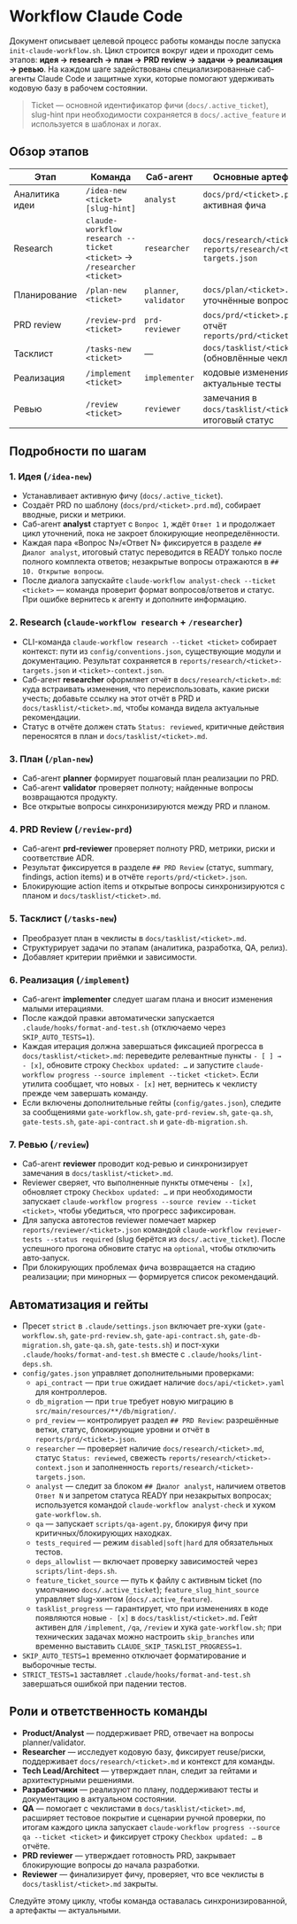 # Workflow Claude Code

Документ описывает целевой процесс работы команды после запуска `init-claude-workflow.sh`. Цикл строится вокруг идеи и проходит семь этапов: **идея → research → план → PRD review → задачи → реализация → ревью**. На каждом шаге задействованы специализированные саб-агенты Claude Code и защитные хуки, которые помогают удерживать кодовую базу в рабочем состоянии.

> Ticket — основной идентификатор фичи (`docs/.active_ticket`), slug-hint при необходимости сохраняется в `docs/.active_feature` и используется в шаблонах и логах.

## Обзор этапов

| Этап | Команда | Саб-агент | Основные артефакты |
| --- | --- | --- | --- |
| Аналитика идеи | `/idea-new <ticket> [slug-hint]` | `analyst` | `docs/prd/<ticket>.prd.md`, активная фича |
| Research | `claude-workflow research --ticket <ticket>` → `/researcher <ticket>` | `researcher` | `docs/research/<ticket>.md`, `reports/research/<ticket>-targets.json` |
| Планирование | `/plan-new <ticket>` | `planner`, `validator` | `docs/plan/<ticket>.md`, уточнённые вопросы |
| PRD review | `/review-prd <ticket>` | `prd-reviewer` | `docs/prd/<ticket>.prd.md`, отчёт `reports/prd/<ticket>.json` |
| Тасклист | `/tasks-new <ticket>` | — | `docs/tasklist/<ticket>.md` (обновлённые чеклисты) |
| Реализация | `/implement <ticket>` | `implementer` | кодовые изменения, актуальные тесты |
| Ревью | `/review <ticket>` | `reviewer` | замечания в `docs/tasklist/<ticket>.md`, итоговый статус |

## Подробности по шагам

### 1. Идея (`/idea-new`)
- Устанавливает активную фичу (`docs/.active_ticket`).
- Создаёт PRD по шаблону (`docs/prd/<ticket>.prd.md`), собирает вводные, риски и метрики.
- Саб-агент **analyst** стартует с `Вопрос 1`, ждёт `Ответ 1` и продолжает цикл уточнений, пока не закроет блокирующие неопределённости.
- Каждая пара «Вопрос N»/«Ответ N» фиксируется в разделе `## Диалог analyst`, итоговый статус переводится в READY только после полного комплекта ответов; незакрытые вопросы отражаются в `## 10. Открытые вопросы`.
- После диалога запускайте `claude-workflow analyst-check --ticket <ticket>` — команда проверит формат вопросов/ответов и статус. При ошибке вернитесь к агенту и дополните информацию.

### 2. Research (`claude-workflow research` + `/researcher`)
- CLI-команда `claude-workflow research --ticket <ticket>` собирает контекст: пути из `config/conventions.json`, существующие модули и документацию. Результат сохраняется в `reports/research/<ticket>-targets.json` и `<ticket>-context.json`.
- Саб-агент **researcher** оформляет отчёт в `docs/research/<ticket>.md`: куда встраивать изменения, что переиспользовать, какие риски учесть; добавьте ссылку на этот отчёт в PRD и `docs/tasklist/<ticket>.md`, чтобы команда видела актуальные рекомендации.
- Статус в отчёте должен стать `Status: reviewed`, критичные действия переносятся в план и `docs/tasklist/<ticket>.md`.

### 3. План (`/plan-new`)
- Саб-агент **planner** формирует пошаговый план реализации по PRD.
- Саб-агент **validator** проверяет полноту; найденные вопросы возвращаются продукту.
- Все открытые вопросы синхронизируются между PRD и планом.

### 4. PRD Review (`/review-prd`)
- Саб-агент **prd-reviewer** проверяет полноту PRD, метрики, риски и соответствие ADR.
- Результат фиксируется в разделе `## PRD Review` (статус, summary, findings, action items) и в отчёте `reports/prd/<ticket>.json`.
- Блокирующие action items и открытые вопросы синхронизируются с планом и `docs/tasklist/<ticket>.md`.

### 5. Тасклист (`/tasks-new`)
- Преобразует план в чеклисты в `docs/tasklist/<ticket>.md`.
- Структурирует задачи по этапам (аналитика, разработка, QA, релиз).
- Добавляет критерии приёмки и зависимости.

### 6. Реализация (`/implement`)
- Саб-агент **implementer** следует шагам плана и вносит изменения малыми итерациями.
- После каждой правки автоматически запускается `.claude/hooks/format-and-test.sh` (отключаемо через `SKIP_AUTO_TESTS=1`).
- Каждая итерация должна завершаться фиксацией прогресса в `docs/tasklist/<ticket>.md`: переведите релевантные пункты `- [ ] → - [x]`, обновите строку `Checkbox updated: …` и запустите `claude-workflow progress --source implement --ticket <ticket>`. Если утилита сообщает, что новых `- [x]` нет, вернитесь к чеклисту прежде чем завершать команду.
- Если включены дополнительные гейты (`config/gates.json`), следите за сообщениями `gate-workflow.sh`, `gate-prd-review.sh`, `gate-qa.sh`, `gate-tests.sh`, `gate-api-contract.sh` и `gate-db-migration.sh`.

### 7. Ревью (`/review`)
- Саб-агент **reviewer** проводит код-ревью и синхронизирует замечания в `docs/tasklist/<ticket>.md`.
- Reviewer сверяет, что выполненные пункты отмечены `- [x]`, обновляет строку `Checkbox updated: …` и при необходимости запускает `claude-workflow progress --source review --ticket <ticket>`, чтобы убедиться, что прогресс зафиксирован.
- Для запуска автотестов reviewer помечает маркер `reports/reviewer/<ticket>.json` командой `claude-workflow reviewer-tests --status required` (slug берётся из `docs/.active_ticket`). После успешного прогона обновите статус на `optional`, чтобы отключить авто‑запуск.
- При блокирующих проблемах фича возвращается на стадию реализации; при минорных — формируется список рекомендаций.

## Автоматизация и гейты

- Пресет `strict` в `.claude/settings.json` включает pre-хуки (`gate-workflow.sh`, `gate-prd-review.sh`, `gate-api-contract.sh`, `gate-db-migration.sh`, `gate-qa.sh`, `gate-tests.sh`) и пост-хуки `.claude/hooks/format-and-test.sh` вместе с `.claude/hooks/lint-deps.sh`.
- `config/gates.json` управляет дополнительными проверками:
  - `api_contract` — при `true` ожидает наличие `docs/api/<ticket>.yaml` для контроллеров.
  - `db_migration` — при `true` требует новую миграцию в `src/main/resources/**/db/migration/`.
  - `prd_review` — контролирует раздел `## PRD Review`: разрешённые ветки, статус, блокирующие уровни и отчёт в `reports/prd/<ticket>.json`.
  - `researcher` — проверяет наличие `docs/research/<ticket>.md`, статус `Status: reviewed`, свежесть `reports/research/<ticket>-context.json` и заполненность `reports/research/<ticket>-targets.json`.
  - `analyst` — следит за блоком `## Диалог analyst`, наличием ответов `Ответ N` и запретом статуса READY при незакрытых вопросах; используется командой `claude-workflow analyst-check` и хуком `gate-workflow.sh`.
  - `qa` — запускает `scripts/qa-agent.py`, блокируя фичу при критичных/блокирующих находках.
  - `tests_required` — режим `disabled|soft|hard` для обязательных тестов.
  - `deps_allowlist` — включает проверку зависимостей через `scripts/lint-deps.sh`.
  - `feature_ticket_source` — путь к файлу с активным ticket (по умолчанию `docs/.active_ticket`); `feature_slug_hint_source` управляет slug-хинтом (`docs/.active_feature`).
  - `tasklist_progress` — гарантирует, что при изменениях в коде появляются новые `- [x]` в `docs/tasklist/<ticket>.md`. Гейт активен для `/implement`, `/qa`, `/review` и хука `gate-workflow.sh`; при технических задачах можно настроить `skip_branches` или временно выставить `CLAUDE_SKIP_TASKLIST_PROGRESS=1`.
- `SKIP_AUTO_TESTS=1` временно отключает форматирование и выборочные тесты.
- `STRICT_TESTS=1` заставляет `.claude/hooks/format-and-test.sh` завершаться ошибкой при падении тестов.

## Роли и ответственность команды

- **Product/Analyst** — поддерживает PRD, отвечает на вопросы planner/validator.
- **Researcher** — исследует кодовую базу, фиксирует reuse/риски, поддерживает `docs/research/<ticket>.md` и контекст для команды.
- **Tech Lead/Architect** — утверждает план, следит за гейтами и архитектурными решениями.
- **Разработчики** — реализуют по плану, поддерживают тесты и документацию в актуальном состоянии.
- **QA** — помогает с чеклистами в `docs/tasklist/<ticket>.md`, расширяет тестовое покрытие и сценарии ручной проверки, по итогам каждого цикла запускает `claude-workflow progress --source qa --ticket <ticket>` и фиксирует строку `Checkbox updated: …` в отчёте.
- **PRD reviewer** — утверждает готовность PRD, закрывает блокирующие вопросы до начала разработки.
- **Reviewer** — финализирует фичу, проверяет, что все чеклисты в `docs/tasklist/<ticket>.md` закрыты.

Следуйте этому циклу, чтобы команда оставалась синхронизированной, а артефакты — актуальными.
